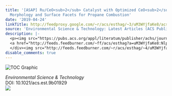 ```yaml
---
title: '[ASAP] Ru/CeO<sub>2</sub> Catalyst with Optimized CeO<sub>2</sub> Support
  Morphology and Surface Facets for Propane Combustion'
date: '2019-04-24'
linkTitle: http://feedproxy.google.com/~r/acs/esthag/~3/uM3WYjfaKe8/acs.est.9b01929
source: 'Environmental Science & Technology: Latest Articles (ACS Publications)'
description: |-
  <p><img src="https://pubs.acs.org/appl/literatum/publisher/achs/journals/content/esthag/0/esthag.ahead-of-print/acs.est.9b01929/20190424/images/medium/es-2019-019297_0008.gif" alt="TOC Graphic"/></p><div><cite>Environmental Science & Technology</cite></div><div>DOI: 10.1021/acs.est.9b01929</div><div class="feedflare">
  <a href="http://feeds.feedburner.com/~ff/acs/esthag?a=uM3WYjfaKe8:Nlpj6uDgNYA:yIl2AUoC8zA"><img src="http://feeds.feedburner.com/~ff/acs/esthag?d=yIl2AUoC8zA" border="0"></img></a>
  </div><img src="http://feeds.feedburner.com/~r/acs/esthag/~4/uM3WYjfaKe8" height="1" width="1" ...
disable_comments: true
---
```

<p><img src="https://pubs.acs.org/appl/literatum/publisher/achs/journals/content/esthag/0/esthag.ahead-of-print/acs.est.9b01929/20190424/images/medium/es-2019-019297_0008.gif" alt="TOC Graphic"/></p><div><cite>Environmental Science & Technology</cite></div><div>DOI: 10.1021/acs.est.9b01929</div><div class="feedflare">
<a href="http://feeds.feedburner.com/~ff/acs/esthag?a=uM3WYjfaKe8:Nlpj6uDgNYA:yIl2AUoC8zA"><img src="http://feeds.feedburner.com/~ff/acs/esthag?d=yIl2AUoC8zA" border="0"></img></a>
</div><img src="http://feeds.feedburner.com/~r/acs/esthag/~4/uM3WYjfaKe8" height="1" width="1" ...